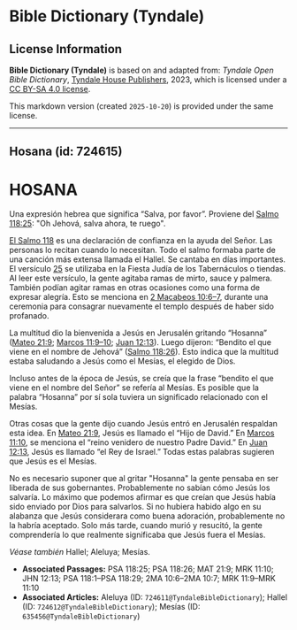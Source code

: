 # Bible Dictionary (Tyndale)

## License Information

**Bible Dictionary (Tyndale)** is based on and adapted from: _Tyndale Open Bible Dictionary_, [Tyndale House Publishers](https://tyndaleopenresources.com/), 2023, which is licensed under a [CC BY-SA 4.0 license](https://creativecommons.org/licenses/by-sa/4.0/legalcode.en).

This markdown version (created `2025-10-20`) is provided under the same license.



--------------------------------

## Hosana (id: 724615)

HOSANA
======

Una expresión hebrea que significa “Salva, por favor”. Proviene del [Salmo 118:25](https://ref.ly/Ps118:25): "Oh Jehová, salva ahora, te ruego".

[El Salmo 118](https://ref.ly/Ps118:1-Ps118:29) es una declaración de confianza en la ayuda del Señor. Las personas lo recitan cuando lo necesitan. Todo el salmo formaba parte de una canción más extensa llamada el Hallel. Se cantaba en días importantes. El versículo [25](https://ref.ly/Ps118:25) se utilizaba en la Fiesta Judía de los Tabernáculos o tiendas. Al leer este versículo, la gente agitaba ramas de mirto, sauce y palmera. También podían agitar ramas en otras ocasiones como una forma de expresar alegría. Esto se menciona en [2 Macabeos 10:6–7](https://ref.ly/2Macc10:6-2Macc10:7), durante una ceremonia para consagrar nuevamente el templo después de haber sido profanado.

La multitud dio la bienvenida a Jesús en Jerusalén gritando “Hosanna” ([Mateo 21:9](https://ref.ly/Matt21:9); [Marcos 11:9–10](https://ref.ly/Mark11:9-Mark11:10); [Juan 12:13](https://ref.ly/John12:13)). Luego dijeron: “Bendito el que viene en el nombre de Jehová” ([Salmo 118:26](https://ref.ly/Ps118:26)). Esto indica que la multitud estaba saludando a Jesús como el Mesías, el elegido de Dios.

Incluso antes de la época de Jesús, se creía que la frase “bendito el que viene en el nombre del Señor” se refería al Mesías. Es posible que la palabra “Hosanna” por sí sola tuviera un significado relacionado con el Mesías.

Otras cosas que la gente dijo cuando Jesús entró en Jerusalén respaldan esta idea. En [Mateo 21:9](https://ref.ly/Matt21:9), Jesús es llamado el “Hijo de David.” En [Marcos 11:10](https://ref.ly/Mark11:10), se menciona el “reino venidero de nuestro Padre David.” En [Juan 12:13](https://ref.ly/John12:13), Jesús es llamado “el Rey de Israel.” Todas estas palabras sugieren que Jesús es el Mesías.

No es necesario suponer que al gritar "Hosanna" la gente pensaba en ser liberada de sus gobernantes. Probablemente no sabían cómo Jesús los salvaría. Lo máximo que podemos afirmar es que creían que Jesús había sido enviado por Dios para salvarlos. Si no hubiera habido algo en su alabanza que Jesús considerara como buena adoración, probablemente no la habría aceptado. Solo más tarde, cuando murió y resucitó, la gente comprendería lo que realmente significaba que Jesús fuera el Mesías.

*Véase también* Hallel; Aleluya; Mesías.

* **Associated Passages:** PSA 118:25; PSA 118:26; MAT 21:9; MRK 11:10; JHN 12:13; PSA 118:1–PSA 118:29; 2MA 10:6–2MA 10:7; MRK 11:9–MRK 11:10
* **Associated Articles:** Aleluya (ID: `724611@TyndaleBibleDictionary`); Hallel (ID: `724612@TyndaleBibleDictionary`); Mesías (ID: `635456@TyndaleBibleDictionary`)

